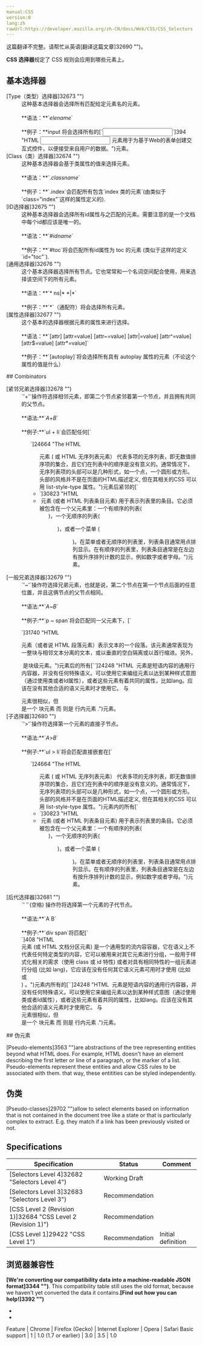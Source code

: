 ```yaml
---
manual:CSS
version:0
lang:zh
rawUrl:https://developer.mozilla.org/zh-CN/docs/Web/CSS/CSS_Selectors
---
```




这篇翻译不完整。请帮忙从英语[翻译这篇文章]32690 "")。






**CSS 选择器**规定了 CSS 规则会应用到哪些元素上。


## 基本选择器<a name="基本选择器"></a>
<dl><dt id=''>[Type（类型）选择器]32673 "")</dt><dd>这种基本选择器会选择所有匹配给定元素名的元素。<br></br>**语法：**`<var>elename</var>`<br></br>**例子：**input 将会选择所有的[`<input>`]394 "HTML <input> 元素用于为基于Web的表单创建交互式控件，以便接受来自用户的数据。")元素。</dd><dt id=''>[Class（类）选择器]32674 "")</dt><dd>这种基本选择器会基于类属性的值来选择元素。<br></br>**语法：**`.<var>classname</var>`<br></br>**例子：**`.index`会匹配所有包含`index 类的元素`(由类似于`class="index"`这样的属性定义的).</dd><dt id=''>[ID选择器]32675 "")</dt><dd>这种基本选择器会选择所有id属性与之匹配的元素。需要注意的是一个文档中每个id都应该是唯一的。<br></br>**语法：**`#<var>idname</var>`<br></br>**例子：**`#toc`将会匹配所有id属性为 toc 的元素 (类似于这样的定义`id="toc"`).</dd><dt id=''>[通用选择器]32676 "")</dt><dd>这个基本选择器选择所有节点。它也常常和一个名词空间配合使用，用来选择该空间下的所有元素。<br></br>**语法：**`* ns|* *|*`<br></br>**例子：**`*`（通配符）将会选择所有元素。</dd><dt id=''>[属性选择器]32677 "")</dt><dd>这个基本的选择器根据元素的属性来进行选择。<br></br>**语法：**`[attr] [attr=value] [attr~=value] [attr|=value] [attr^=value] [attr$=value] [attr*=value]`<br></br>**例子：**`[autoplay]`将会选择所有具有 autoplay 属性的元素（不论这个属性的值是什么）</dd></dl>
## Combinators<a name="Combinators"></a>
<dl><dt id=''>[紧邻兄弟选择器]32678 "")</dt><dd>`'+'`操作符选择相邻元素，即第二个节点紧邻着第一个节点，并且拥有共同的父节点。<br></br>**语法:**`<var>A</var>+<var>B</var>`<br></br>**例子:**`ul + li`会匹配任何[`<ul>`]24664 "The HTML <ul> 元素 ( 或 HTML 无序列表元素） 代表多项的无序列表，即无数值排序项的集合，且它们在列表中的顺序是没有意义的。通常情况下，无序列表项的头部可以是几种形式，如一个点，一个圆形或方形。头部的风格并不是在页面的HTML描述定义, 但在其相关的CSS 可以用 list-style-type 属性。")元素后紧邻的[`<li>`]30823 "HTML <li> 元素 (或者 HTML 列表条目元素) 用于表示列表里的条目。它必须被包含在一个父元素里：一个有顺序的列表(<ol>)，一个无顺序的列表(<ul>)，或者一个菜单 (<menu>)。在菜单或者无顺序的列表里，列表条目通常用点排列显示。在有顺序的列表里，列表条目通常是在左边有按升序排列计数的显示，例如数字或者字母。")元素。</dd><dt id=''>[一般兄弟选择器]32679 "")</dt><dd>`'~'`操作符选择兄弟元素，也就是说，第二个节点在第一个节点后面的任意位置，并且这俩节点的父节点相同。<br></br>**语法:**`<var>A</var>~<var>B</var>`<br></br>**例子:**`p ~ span`将会匹配同一父元素下，[`<p>`]31740 "HTML <p>元素（或者说 HTML 段落元素）表示文本的一个段落。该元素通常表现为一整块与相邻文本分离的文本，或以垂直的空白隔离或以首行缩进。另外，<p> 是块级元素。")元素后的所有[`<span>`]24248 "HTML <span> 元素是短语内容的通用行内容器，并没有任何特殊语义。可以使用它来编组元素以达到某种样式意图（通过使用类或者Id属性），或者这些元素有着共同的属性，比如lang。应该在没有其他合适的语义元素时才使用它。<span> 与 <div> 元素很相似，但 <div> 是一个 块元素 而 <span> 则是  行内元素 .")元素。</dd><dt id=''>[子选择器]32680 "")</dt><dd>`'>'`操作符选择第一个元素的直接子节点。<br></br>**语法:**`<var>A</var>><var>B</var>`<br></br>**例子:**`ul > li`将会匹配直接嵌套在[`<ul>`]24664 "The HTML <ul> 元素 ( 或 HTML 无序列表元素） 代表多项的无序列表，即无数值排序项的集合，且它们在列表中的顺序是没有意义的。通常情况下，无序列表项的头部可以是几种形式，如一个点，一个圆形或方形。头部的风格并不是在页面的HTML描述定义, 但在其相关的CSS 可以用 list-style-type 属性。")元素内的所有[`<li>`]30823 "HTML <li> 元素 (或者 HTML 列表条目元素) 用于表示列表里的条目。它必须被包含在一个父元素里：一个有顺序的列表(<ol>)，一个无顺序的列表(<ul>)，或者一个菜单 (<menu>)。在菜单或者无顺序的列表里，列表条目通常用点排列显示。在有顺序的列表里，列表条目通常是在左边有按升序排列计数的显示，例如数字或者字母。")元素。</dd><dt id=''>[后代选择器]32681 "")</dt><dd>`' '`(空格) 操作符将选择第一个元素的子代节点。<br></br>**语法:**`A B`<br></br>**例子:**`div span`将匹配[`<div>`]408 "HTML <div> 元素 (或 HTML 文档分区元素) 是一个通用型的流内容容器，它在语义上不代表任何特定类型的内容，它可以被用来对其它元素进行分组，一般用于样式化相关的需求（使用 class 或 id 特性) 或者对具有相同特性的一组元素进行分组 (比如 lang)，它应该在没有任何其它语义元素可用时才使用 (比如 <article> 或 <nav>) 。")元素内所有的[`<span>`]24248 "HTML <span> 元素是短语内容的通用行内容器，并没有任何特殊语义。可以使用它来编组元素以达到某种样式意图（通过使用类或者Id属性），或者这些元素有着共同的属性，比如lang。应该在没有其他合适的语义元素时才使用它。<span> 与 <div> 元素很相似，但 <div> 是一个 块元素 而 <span> 则是  行内元素 .")元素。</dd></dl>
## 伪元素<a name="伪元素"></a>


[Pseudo-elements]3563 "")are abstractions of the tree representing entities beyond what HTML does. For example, HTML doesn&#39;t have an element describing the first letter or line of a paragraph, or the marker of a list. Pseudo-elements represent these entities and allow CSS rules to be associated with them. that way, these entitities can be styled independently.


## 伪类<a name="伪类"></a>


[Pseudo-classes]29702 "")allow to select elements based on information that is not contained in the document tree like a state or that is particularly complex to extract. E.g. they match if a link has been previously visited or not.


## Specifications<a name="Specifications"></a>

Specification | Status | Comment 
 ---  |  ---  |  ---  | 
[Selectors Level 4]32682 "Selectors Level 4") | Working Draft |  
[Selectors Level 3]32683 "Selectors Level 3") | Recommendation |  
[CSS Level 2 (Revision 1)]32684 "CSS Level 2 (Revision 1)") | Recommendation |  
[CSS Level 1]29422 "CSS Level 1") | Recommendation | Initial definition 


## 浏览器兼容性<a name="浏览器兼容性"></a>


**[We&#39;re converting our compatibility data into a machine-readable JSON format]3344 "")**. This compatibility table still uses the old format, because we haven&#39;t yet converted the data it contains.**[Find out how you can help!]3392 "")**


* 
* 

Feature | Chrome | Firefox (Gecko) | Internet Explorer | Opera | Safari 
Basic support | 1 | 1.0 (1.7 or earlier) | 3.0 | 3.5 | 1.0 






